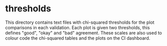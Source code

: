 thresholds
==========

This directory contains text files with chi-squared thresholds for the plot comparisons in 
each validation. Each plot is given two thresholds, this defines "good", "okay" and "bad"
agreement. These scales are also used to colour code the chi-squared tables and the plots
on the CI dashboard.